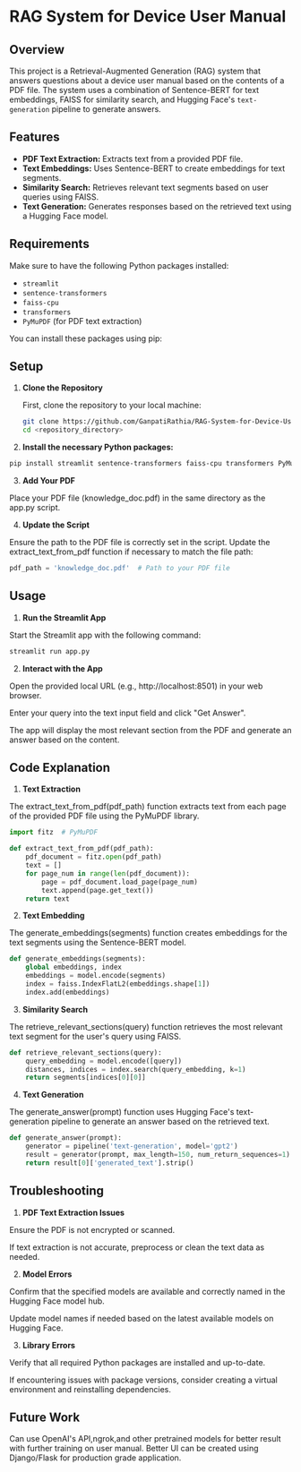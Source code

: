 # RAG System for Device User Manual

## Overview

This project is a Retrieval-Augmented Generation (RAG) system that answers questions about a device user manual based on the contents of a PDF file. The system uses a combination of Sentence-BERT for text embeddings, FAISS for similarity search, and Hugging Face's `text-generation` pipeline to generate answers.

## Features

- **PDF Text Extraction:** Extracts text from a provided PDF file.
- **Text Embeddings:** Uses Sentence-BERT to create embeddings for text segments.
- **Similarity Search:** Retrieves relevant text segments based on user queries using FAISS.
- **Text Generation:** Generates responses based on the retrieved text using a Hugging Face model.

## Requirements

Make sure to have the following Python packages installed:

- `streamlit`
- `sentence-transformers`
- `faiss-cpu`
- `transformers`
- `PyMuPDF` (for PDF text extraction)

You can install these packages using pip:

## Setup

1. **Clone the Repository**

   First, clone the repository to your local machine:

   ```bash
   git clone https://github.com/GanpatiRathia/RAG-System-for-Device-User-Manual.git
   cd <repository_directory>

2. **Install the necessary Python packages:**

```bash
pip install streamlit sentence-transformers faiss-cpu transformers PyMuPDF
```

3. **Add Your PDF**

Place your PDF file (knowledge_doc.pdf) in the same directory as the app.py script.

4. **Update the Script**

Ensure the path to the PDF file is correctly set in the script. Update the extract_text_from_pdf function if necessary to match the file path:

```python
pdf_path = 'knowledge_doc.pdf'  # Path to your PDF file
```

## Usage

1. **Run the Streamlit App**

Start the Streamlit app with the following command:

```bash
streamlit run app.py
```

2. **Interact with the App**

Open the provided local URL (e.g., http://localhost:8501) in your web browser.

Enter your query into the text input field and click "Get Answer".

The app will display the most relevant section from the PDF and generate an answer based on the content.

## Code Explanation

1. **Text Extraction**

The extract_text_from_pdf(pdf_path) function extracts text from each page of the provided PDF file using the PyMuPDF library.

```python
import fitz  # PyMuPDF

def extract_text_from_pdf(pdf_path):
    pdf_document = fitz.open(pdf_path)
    text = []
    for page_num in range(len(pdf_document)):
        page = pdf_document.load_page(page_num)
        text.append(page.get_text())
    return text
```

2. **Text Embedding**

The generate_embeddings(segments) function creates embeddings for the text segments using the Sentence-BERT model.

```python
def generate_embeddings(segments):
    global embeddings, index
    embeddings = model.encode(segments)
    index = faiss.IndexFlatL2(embeddings.shape[1])
    index.add(embeddings)
```

3. **Similarity Search**

The retrieve_relevant_sections(query) function retrieves the most relevant text segment for the user's query using FAISS.

```python
def retrieve_relevant_sections(query):
    query_embedding = model.encode([query])
    distances, indices = index.search(query_embedding, k=1)
    return segments[indices[0][0]]
```

4. **Text Generation**

The generate_answer(prompt) function uses Hugging Face's text-generation pipeline to generate an answer based on the retrieved text.

```python
def generate_answer(prompt):
    generator = pipeline('text-generation', model='gpt2')
    result = generator(prompt, max_length=150, num_return_sequences=1)
    return result[0]['generated_text'].strip()
```

## Troubleshooting

1. **PDF Text Extraction Issues**

Ensure the PDF is not encrypted or scanned.

If text extraction is not accurate, preprocess or clean the text data as needed.

2. **Model Errors**

Confirm that the specified models are available and correctly named in the Hugging Face model hub.

Update model names if needed based on the latest available models on Hugging Face.

3. **Library Errors**

Verify that all required Python packages are installed and up-to-date.

If encountering issues with package versions, consider creating a virtual environment and reinstalling dependencies.


## Future Work

Can use OpenAI's API,ngrok,and other pretrained models for better result with further training on user manual. Better UI can be created using Django/Flask for production grade application. 